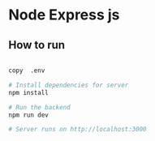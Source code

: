 # Node Express js

## How to run

```bash

copy  .env

# Install dependencies for server
npm install

# Run the backend
npm run dev

# Server runs on http://localhost:3000
```
